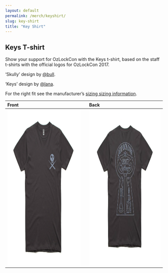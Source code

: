 ```yaml
---
layout: default
permalink: /merch/keyshirt/
slug: key-shirt
title: "Key Shirt"
---
```


## Keys T-shirt

Show your support for OzLockCon with the Keys t-shirt, based on the staff t-shirts with the official logos for OzLockCon 2017.

‘Skully’ design by [@bull](https://twitter.com/robertwinkel).

‘Keys’ design by [@lana](https://twitter.com/AlannahGuo).

For the right fit see the manufacturer’s [sizing sizing information](/sizing/).


| Front | | Back |
| :------------- | :------------- | :------------- |
| <img src="/images/merch/key_front.png" alt="Front of the Key t-shirt" height="500" /> | | <img src="/images/merch/key_back.png" alt="Back of the Key t-shirt" height="500" /> |
